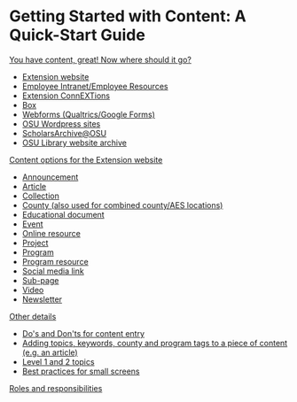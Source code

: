 # Getting Started with Content: A Quick-Start Guide

[You have content, great! Now where should it go?](content-where.md)
  * [Extension website](content-where.md#extension-website)
  * [Employee Intranet/Employee Resources](content-where.md#employee-intranetemployee-resources)
  * [Extension ConnEXTions](content-where.md#extension-connextions)
  * [Box](content-where.md#box)
  * [Webforms (Qualtrics/Google Forms)](content-where.md#webforms-qualtricsgoogle-forms)
  * [OSU Wordpress sites](content-where.md#osu-wordpress-sites)
  * [ScholarsArchive@OSU](content-where.md#scholarsarchiveosu)
  * [OSU Library website archive](content-where.md#osu-library-website-archive)

[Content options for the Extension website](content-options.md)
  * [Announcement](content-options.md#announcement)
  * [Article](content-options.md#article)
  * [Collection](content-options.md#collection)
  * [County (also used for combined county/AES locations)](content-options.md#county-also-used-for-combined-countyaes-locations)
  * [Educational document](content-options.md#educational-document)
  * [Event](content-options.md#event)
  * [Online resource](content-options.md#online-resource)
  * [Project](content-options.md#project)
  * [Program](content-options.md#program)
  * [Program resource](content-options.md#program-resource)
  * [Social media link](content-options.md#social-media-link)
  * [Sub-page](content-options.md#subpage)
  * [Video](content-options.md#video)
  * [Newsletter](content-options.md#newsletter)

[Other details]()
  * [Do's and Don'ts for content entry]()
  * [Adding topics, keywords, county and program tags to a piece of content (e.g. an article)]()
  * [Level 1 and 2 topics]()
  * [Best practices for small screens]()

[Roles and responsibilities]()
